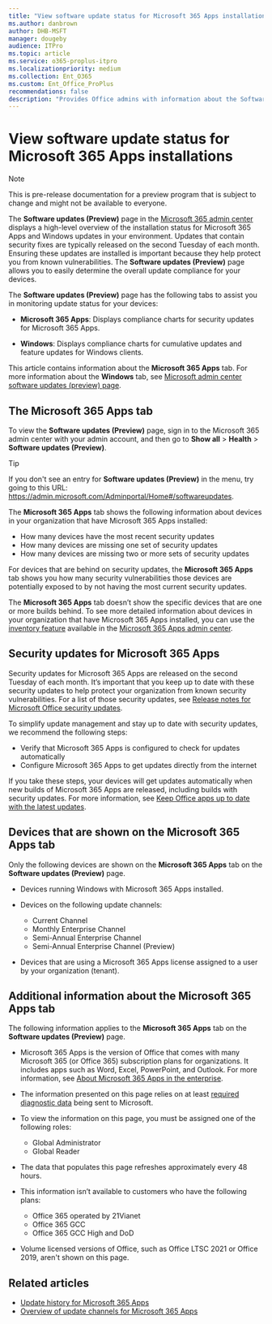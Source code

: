 ```yaml
---
title: "View software update status for Microsoft 365 Apps installations"
ms.author: danbrown
author: DHB-MSFT
manager: dougeby
audience: ITPro
ms.topic: article
ms.service: o365-proplus-itpro
ms.localizationpriority: medium
ms.collection: Ent_O365
ms.custom: Ent_Office_ProPlus
recommendations: false
description: "Provides Office admins with information about the Software updates page in the Microsoft 365 admin center."
---
```


# View software update status for Microsoft 365 Apps installations

> [!NOTE]
> This is pre-release documentation for a preview program that is subject to change and might not be available to everyone.

The **Software updates (Preview)** page in the [Microsoft 365 admin center](/microsoft-365/admin/admin-overview/about-the-admin-center) displays a high-level overview of the installation status for Microsoft 365 Apps and Windows updates in your environment. Updates that contain security fixes are typically released on the second Tuesday of each month. Ensuring these updates are installed is important because they help protect you from known vulnerabilities. The **Software updates (Preview)** page allows you to easily determine the overall update compliance for your devices.

The **Software updates (Preview)** page has the following tabs to assist you in monitoring update status for your devices:

- **Microsoft 365 Apps**: Displays compliance charts for security updates for Microsoft 365 Apps.

- **Windows**: Displays compliance charts for cumulative updates and feature updates for Windows clients.

This article contains information about the **Microsoft 365 Apps** tab. For more information about the **Windows** tab, see [Microsoft admin center software updates (preview) page](/windows/deployment/update/update-status-admin-center).

## The Microsoft 365 Apps tab

To view the **Software updates (Preview)** page, sign in to the Microsoft 365 admin center with your admin account, and then go to **Show all** > **Health** > **Software updates (Preview)**.

> [!TIP]
> If you don't see an entry for **Software updates (Preview)** in the menu, try going to this URL: https://admin.microsoft.com/Adminportal/Home#/softwareupdates.

The **Microsoft 365 Apps** tab shows the following information about devices in your organization that have Microsoft 365 Apps installed:
- How many devices have the most recent security updates
- How many devices are missing one set of security updates
- How many devices are missing two or more sets of security updates

For devices that are behind on security updates, the **Microsoft 365 Apps** tab shows you how many security vulnerabilities those devices are potentially exposed to by not having the most current security updates.

The **Microsoft 365 Apps** tab doesn’t show the specific devices that are one or more builds behind. To see more detailed information about devices in your organization that have Microsoft 365 Apps installed, you can use the [inventory feature](../admincenter/inventory.md) available in the [Microsoft 365 Apps admin center](https://config.office.com).

## Security updates for Microsoft 365 Apps

Security updates for Microsoft 365 Apps are released on the second Tuesday of each month. It’s important that you keep up to date with these security updates to help protect your organization from known security vulnerabilities. For a list of those security updates, see [Release notes for Microsoft Office security updates](/officeupdates/microsoft365-apps-security-updates).

To simplify update management and stay up to date with security updates, we recommend the following steps:
- Verify that Microsoft 365 Apps is configured to check for updates automatically
- Configure Microsoft 365 Apps to get updates directly from the internet

If you take these steps, your devices will get updates automatically when new builds of Microsoft 365 Apps are released, including builds with security updates. For more information, see [Keep Office apps up to date with the latest updates](update-basics.md).

## Devices that are shown on the Microsoft 365 Apps tab

Only the following devices are shown on the **Microsoft 365 Apps** tab on the **Software updates (Preview)** page.

- Devices running Windows with Microsoft 365 Apps installed.

- Devices on the following update channels:
  - Current Channel
  - Monthly Enterprise Channel
  - Semi-Annual Enterprise Channel
  - Semi-Annual Enterprise Channel (Preview)

- Devices that are using a Microsoft 365 Apps license assigned to a user by your organization (tenant).

## Additional information about the Microsoft 365 Apps tab

The following information applies to the **Microsoft 365 Apps** tab on the **Software updates (Preview)** page.

- Microsoft 365 Apps is the version of Office that comes with many Microsoft 365 (or Office 365) subscription plans for organizations. It includes apps such as Word, Excel, PowerPoint, and Outlook. For more information, see [About Microsoft 365 Apps in the enterprise](../about-microsoft-365-apps.md).

- The information presented on this page relies on at least [required diagnostic data](../privacy/overview-privacy-controls.md#diagnostic-data-sent-from-microsoft-365-apps-for-enterprise-to-microsoft) being sent to Microsoft.

- To view the information on this page, you must be assigned one of the following roles:
   - Global Administrator
   - Global Reader

- The data that populates this page refreshes approximately every 48 hours.

- This information isn’t available to customers who have the following plans:
   - Office 365 operated by 21Vianet
   - Office 365 GCC
   - Office 365 GCC High and DoD

- Volume licensed versions of Office, such as Office LTSC 2021 or Office 2019, aren't shown on this page.

## Related articles

- [Update history for Microsoft 365 Apps](/officeupdates/update-history-microsoft365-apps-by-date)
- [Overview of update channels for Microsoft 365 Apps](../overview-update-channels.md)